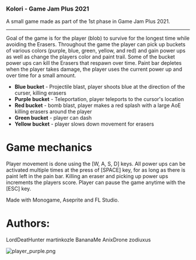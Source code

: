 ### Kolori - Game Jam Plus 2021
A small game made as part of the 1st phase in Game Jam Plus 2021.
***
Goal of the game is for the player (blob) to survive for the longest time while avoiding the Erasers. Throughout the game the player can pick up buckets of various colors (purple, blue, green, yellow, and red) and gain power ups as well as change the players color and paint trail. Some of the bucket power ups can kill the Erasers that respawn over time. Paint bar depletes when the player takes damage, the player uses the current power up and over time for a small amount.

- **Blue bucket** - Projectile blast, player shoots blue at the direction of the curser, killing erasers
- **Purple bucket** - Teleportation, player teleports to the cursor's location
- **Red bucket** - bomb blast, player makes a red splash with a large AoE killing erasers around the player
- **Green bucket** - player can dash
- **Yellow bucket** - player slows down movement for erasers

# Game mechanics

Player movement is done using the [W, A, S, D] keys. All power ups can be activated multiple times at the press of [SPACE] key, for as long as there is paint left in the pain bar. Killing an eraser and picking up power ups increments the players score. Player can pause the game anytime with the [ESC] key. 

Made with Monogame, Aseprite and FL Studio. 
# Authors:

LordDeatHunter
martinkozle
BananaMe
AnixDrone
zodiuxus


![player_purple.png](:/362e0c8a1f2a4883b091b5abce1efdf3)

